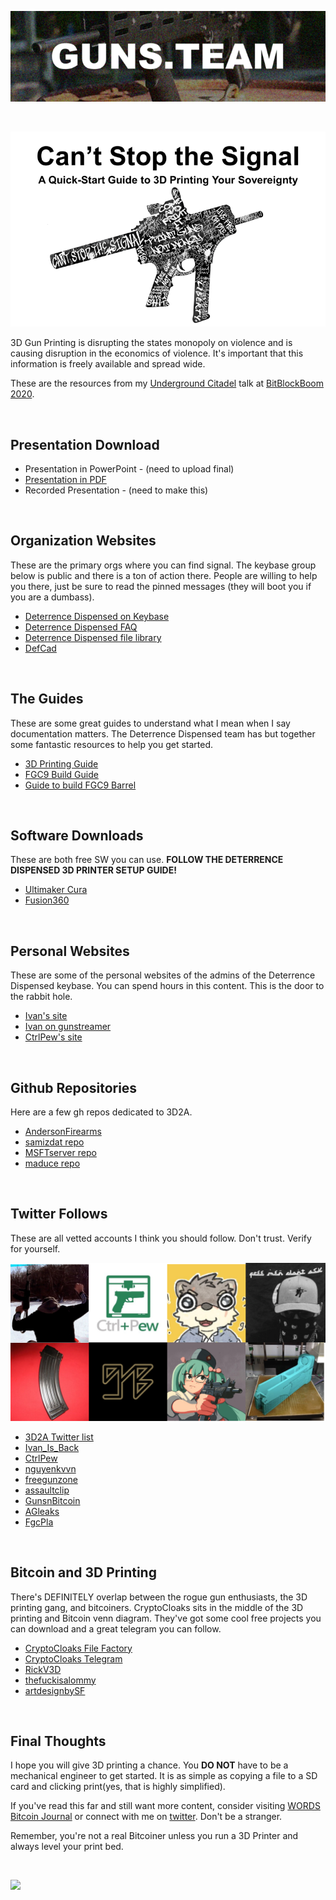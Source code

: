 
<p align="center">
  <a href="https://joe-rodgers.github.io/guns.team/"><img src="https://raw.githubusercontent.com/joe-rodgers/guns.team/master/assets/gunsteambanner.png" /></a>
</p>

<br>

[![](https://raw.githubusercontent.com/joe-rodgers/guns.team/master/assets/can't%20stop%20the%20signal.png)](https://joe-rodgers.github.io/guns.team/)

3D Gun Printing is disrupting the states monopoly on violence and is causing disruption in the economics of violence. It's important that this information is freely available and spread wide. 

These are the resources from my [Underground Citadel](https://undergroundcitadel.com/) talk at [BitBlockBoom 2020](https://bitblockboom.com/).

<br>

## Presentation Download
* Presentation in PowerPoint - (need to upload final)
* [Presentation in PDF](https://github.com/joe-rodgers/guns.team/blob/master/assets/Can%E2%80%99t%20Stop%20the%20Signal.pdf)
* Recorded Presentation - (need to make this)

<br>

## Organization Websites
These are the primary orgs where you can find signal. The keybase group below is public and there is a ton of action there. People are willing to help you there, just be sure to read the pinned messages (they will boot you if you are a dumbass).
* [Deterrence Dispensed on Keybase](https://keybase.io/team/det_disp)
* [Deterrence Dispensed FAQ](https://pastebin.com/raw/RSvLaDkB)
* [Deterrence Dispensed file library](https://lbry.tv/@Deterrence-Dispensed:2)
* [DefCad](https://defcad.com/)

<br>

## The Guides
These are some great guides to understand what I mean when I say documentation matters. The Deterrence Dispensed team has but together some fantastic resources to help you get started.

* [3D Printing Guide](https://github.com/joe-rodgers/guns.team/blob/master/assets/guides/DetDisp_3D_Printing_Guide/DetDisp_3D_Printing_Guide.pdf)
* [FGC9 Build Guide](https://github.com/joe-rodgers/guns.team/blob/master/assets/guides/FGC-9_Guide.pdf)
* [Guide to build FGC9 Barrel](https://github.com/joe-rodgers/guns.team/blob/master/assets/guides/DetDisp_ECM_Rifling_Guide/Project-ButWhatAbout-ECM-9x19-Barrel-DIY-V1-Package/ECM%20Barrel%20Tutorial%20-%20Release%20Version%201.0.pdf)

<br>

## Software Downloads
These are both free SW you can use. **FOLLOW THE DETERRENCE DISPENSED 3D PRINTER SETUP GUIDE!**
* [Ultimaker Cura](https://ultimaker.com/software/ultimaker-cura)
* [Fusion360](https://www.autodesk.com/products/fusion-360/personal)

<br>

## Personal Websites
These are some of the personal websites of the admins of the Deterrence Dispensed keybase. You can spend hours in this content. This is the door to the rabbit hole.
* [Ivan's site](https://ivanthetroll.keybase.pub/)
* [Ivan on gunstreamer](https://gunstreamer.com/@IvanTheTroll)
* [CtrlPew's site](https://ctrlpew.com/)

<br>

## Github Repositories
Here are a few gh repos dedicated to 3D2A.
* [AndersonFirearms](https://github.com/PotatoSociety/AndersonFirearms)
* [samizdat repo](https://github.com/d33pthought42/samizdat)
* [MSFTserver repo](https://github.com/MSFTserver/print2a)
* [maduce repo](https://github.com/maduce/fosscad-repo)

<br>

## Twitter Follows
These are all vetted accounts I think you should follow. Don't trust. Verify for yourself.

[![twitterfollows](https://raw.githubusercontent.com/joe-rodgers/guns.team/master/assets/follows.png)](https://twitter.com/i/lists/1149016937273405440)

* [3D2A Twitter list](https://twitter.com/i/lists/1149016937273405440)
* [Ivan_Is_Back](https://twitter.com/Ivan_Is_Back)
* [CtrlPew](https://twitter.com/CtrlPew)
* [nguyenkvvn](https://twitter.com/nguyenkvvn)
* [freegunzone](https://twitter.com/freegunzone)
* [assaultclip](https://twitter.com/assaultclip)
* [GunsnBitcoin](https://twitter.com/GunsnBitcoin)
* [AGleaks](https://twitter.com/AGleaks)
* [FgcPla](https://twitter.com/FgcPla)

<br>

## Bitcoin and 3D Printing
There's DEFINITELY overlap between the rogue gun enthusiasts, the 3D printing gang, and bitcoiners. CryptoCloaks sits in the middle of the 3D printing and Bitcoin venn diagram. They've got some cool free projects you can download and a great telegram you can follow.

* [CryptoCloaks File Factory](https://www.cryptocloaks.com/file-factory/)
* [CryptoCloaks Telegram](https://t.me/joinchat/Odg-ExafJf25XjnGVgozyg)
* [RickV3D](https://twitter.com/RickV3D)
* [thefuckisalommy](https://twitter.com/thefuckisalommy)
* [artdesignbySF](https://twitter.com/artdesignbySF)

<br>

## Final Thoughts
I hope you will give 3D printing a chance. You **DO NOT** have to be a mechanical engineer to get started. It is as simple as copying a file to a SD card and clicking print(yes, that is highly simplified). 

If you've read this far and still want more content, consider visiting [WORDS Bitcoin Journal](https://bitcoinwords.github.io/) or connect with me on [twitter](https://twitter.com/_joerodgers). Don't be a stranger.

Remember, you're not a real Bitcoiner unless you run a 3D Printer and always level your print bed.

<br>

[![](https://badgen.net/badge/Built%20with/❤️%20by%20Joe/F96854)](https://twitter.com/_joerodgers)
